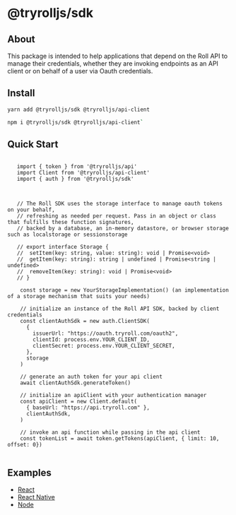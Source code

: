 # @tryrolljs/sdk

## About

This package is intended to help applications that depend on the Roll API to manage their credentials, whether they are invoking endpoints as an API client or on behalf of a user via Oauth credentials.

## Install

```sh
yarn add @tryrolljs/sdk @tryrolljs/api-client
```

```sh
npm i @tryrolljs/sdk @tryrolljs/api-client`
```

## Quick Start

```

   import { token } from '@tryrolljs/api'
   import Client from '@tryrolljs/api-client'
   import { auth } from '@tryrolljs/sdk'



   // The Roll SDK uses the storage interface to manage oauth tokens on your behalf,
   // refreshing as needed per request. Pass in an object or class that fulfills these function signatures,
   // backed by a database, an in-memory datastore, or browser storage such as localstorage or sessionstorage

   // export interface Storage {
   //  setItem(key: string, value: string): void | Promise<void>
   //  getItem(key: string): string | undefined | Promise<string | undefined>
   //  removeItem(key: string): void | Promise<void>
   // }

    const storage = new YourStorageImplementation() (an implementation of a storage mechanism that suits your needs)

    // initialize an instance of the Roll API SDK, backed by client credentials
    const clientAuthSdk = new auth.ClientSDK(
      {
        issuerUrl: "https://oauth.tryroll.com/oauth2",
        clientId: process.env.YOUR_CLIENT_ID,
        clientSecret: process.env.YOUR_CLIENT_SECRET,
      },
      storage
    )

    // generate an auth token for your api client
    await clientAuthSdk.generateToken()

    // initialize an apiClient with your authentication manager
    const apiClient = new Client.default(
      { baseUrl: "https://api.tryroll.com" },
      clientAuthSdk,
    )

    // invoke an api function while passing in the api client
    const tokenList = await token.getTokens(apiClient, { limit: 10, offset: 0})


```

## Examples

- [React](/examples/example-web-oauth-client/)
- [React Native](/examples/example-native-oauth-client/)
- [Node](/examples/example-node-client/)

